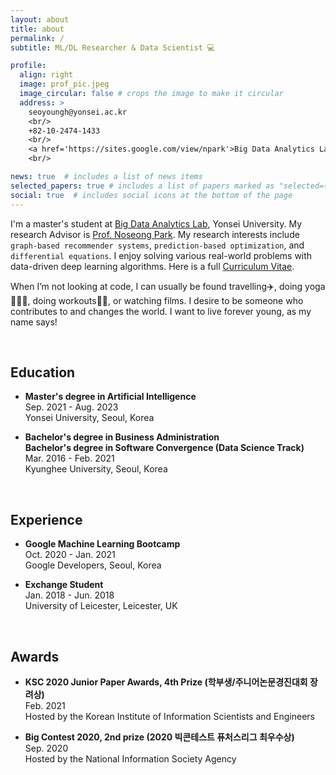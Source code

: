 ```yaml
---
layout: about
title: about
permalink: /
subtitle: ML/DL Researcher & Data Scientist 💻

profile:
  align: right
  image: prof_pic.jpeg
  image_circular: false # crops the image to make it circular
  address: >
    seoyoungh@yonsei.ac.kr
    <br/>
    +82-10-2474-1433
    <br/>
    <a href='https://sites.google.com/view/npark'>Big Data Analytics Lab</a>, Yonsei University
    <br/>

news: true  # includes a list of news items
selected_papers: true # includes a list of papers marked as "selected={true}"
social: true  # includes social icons at the bottom of the page
---
```

I'm a master's student at <a href='https://sites.google.com/view/npark'>Big Data Analytics Lab</a>, Yonsei University. 
My research Advisor is <a href='https://sites.google.com/view/npark'>Prof. Noseong Park</a>. 
My research interests include `graph-based recommender systems`, `prediction-based optimization`, and `differential equations`. 
I enjoy solving various real-world problems with data-driven deep learning algorithms.
Here is a full <a href='https://seoyoungh.github.io/files/CV_seoyoung.pdf'>Curriculum Vitae</a>.

When I’m not looking at code, I can usually be found travelling✈️, doing yoga🧘🏻‍♀️, doing workouts💪🏻, or watching films.
I desire to be someone who contributes to and changes the world. I want to live forever young, as my name says!

<br/>

## Education
* **Master's degree in Artificial Intelligence**  
  Sep. 2021 - Aug. 2023  
  Yonsei University, Seoul, Korea

* **Bachelor's degree in Business Administration**  
  **Bachelor's degree in Software Convergence (Data Science Track)**  
  Mar. 2016 - Feb. 2021  
  Kyunghee University, Seoul, Korea

<br/>

## Experience
* **Google Machine Learning Bootcamp**  
  Oct. 2020 - Jan. 2021  
  Google Developers, Seoul, Korea

* **Exchange Student**  
  Jan. 2018 - Jun. 2018  
  University of Leicester, Leicester, UK

<br/>

## Awards
* **KSC 2020 Junior Paper Awards, 4th Prize (학부생/주니어논문경진대회 장려상)**  
  Feb. 2021   
  Hosted by the Korean Institute of Information Scientists and Engineers

* **Big Contest 2020, 2nd prize (2020 빅콘테스트 퓨처스리그 최우수상)**  
  Sep. 2020  
  Hosted by the National Information Society Agency

<br/>


